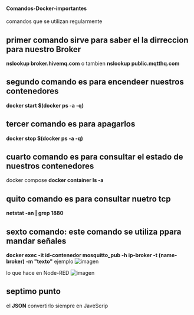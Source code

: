 #### Comandos-Docker-importantes
comandos que se utilizan regularmente

## primer comando sirve para saber el la dirreccion para nuestro Broker
**nslookup broker.hivemq.com**         o tambien
**nslookup public.mqtthq.com**

## segundo comando es para encendeer nuestros contenedores
**docker start $(docker ps -a -q)**

## tercer comando es para apagarlos
**docker stop $(docker ps -a -q)**

## cuarto comando es para consultar el estado de nuestros contenedores
docker compose
**docker container ls -a**

## quito comando es para consultar nuetro tcp
**netstat -an | grep 1880**

## sexto comando: este comando se utiliza ppara mandar señales
**docker exec -it id-contenedor mosquitto_pub -h ip-broker -t (name-broker) -m "texto"**
ejemplo 
![imagen](https://github.com/URIEL0ARTURO0DOMINGUEZ0VELAZQUEZ/Comandos-Docker-importantes/assets/136390705/edb122bb-48af-4297-af13-219e9b899ac0)

lo que hace en Node-RED
![imagen](https://github.com/URIEL0ARTURO0DOMINGUEZ0VELAZQUEZ/Comandos-Docker-importantes/assets/136390705/07a58614-57be-4449-80ad-6ba8108e8f76)

## septimo punto 
el **JSON** convertirlo siempre en JaveScrip 




